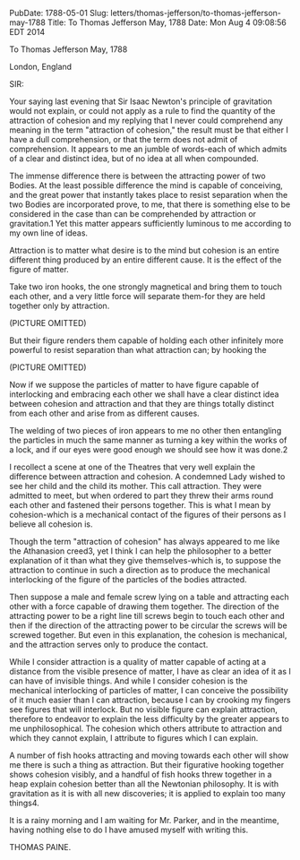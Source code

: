 PubDate: 1788-05-01
Slug: letters/thomas-jefferson/to-thomas-jefferson-may-1788
Title: To Thomas Jefferson May, 1788
Date: Mon Aug  4 09:08:56 EDT 2014

   To Thomas Jefferson May, 1788

   London, England

   SIR:

   Your saying last evening that Sir Isaac Newton's principle of gravitation
   would not explain, or could not apply as a rule to find the quantity of
   the attraction of cohesion and my replying that I never could comprehend
   any meaning in the term "attraction of cohesion," the result must be that
   either I have a dull comprehension, or that the term does not admit of
   comprehension. It appears to me an jumble of words-each of which admits of
   a clear and distinct idea, but of no idea at all when compounded.

   The immense difference there is between the attracting power of two
   Bodies. At the least possible difference the mind is capable of
   conceiving, and the great power that instantly takes place to resist
   separation when the two Bodies are incorporated prove, to me, that there
   is something else to be considered in the case than can be comprehended by
   attraction or gravitation.1 Yet this matter appears sufficiently luminous
   to me according to my own line of ideas.

   Attraction is to matter what desire is to the mind but cohesion is an
   entire different thing produced by an entire different cause. It is the
   effect of the figure of matter.

   Take two iron hooks, the one strongly magnetical and bring them to touch
   each other, and a very little force will separate them-for they are held
   together only by attraction.

   (PICTURE OMITTED)

   But their figure renders them capable of holding each other infinitely
   more powerful to resist separation than what attraction can; by hooking
   the

   (PICTURE OMITTED)

   Now if we suppose the particles of matter to have figure capable of
   interlocking and embracing each other we shall have a clear distinct idea
   between cohesion and attraction and that they are things totally distinct
   from each other and arise from as different causes.

   The welding of two pieces of iron appears to me no other then entangling
   the particles in much the same manner as turning a key within the works of
   a lock, and if our eyes were good enough we should see how it was done.2

   I recollect a scene at one of the Theatres that very well explain the
   difference between attraction and cohesion. A condemned Lady wished to see
   her child and the child its mother. This call attraction. They were
   admitted to meet, but when ordered to part they threw their arms round
   each other and fastened their persons together. This is what I mean by
   cohesion-which is a mechanical contact of the figures of their persons as
   I believe all cohesion is.

   Though the term "attraction of cohesion" has always appeared to me like
   the Athanasion creed3, yet I think I can help the philosopher to a better
   explanation of it than what they give themselves-which is, to suppose the
   attraction to continue in such a direction as to produce the mechanical
   interlocking of the figure of the particles of the bodies attracted.

   Then suppose a male and female screw lying on a table and attracting each
   other with a force capable of drawing them together. The direction of the
   attracting power to be a right line till screws begin to touch each other
   and then if the direction of the attracting power to be circular the
   screws will be screwed together. But even in this explanation, the
   cohesion is mechanical, and the attraction serves only to produce the
   contact.

   While I consider attraction is a quality of matter capable of acting at a
   distance from the visible presence of matter, I have as clear an idea of
   it as I can have of invisible things. And while I consider cohesion is the
   mechanical interlocking of particles of matter, I can conceive the
   possibility of it much easier than I can attraction, because I can by
   crooking my fingers see figures that will interlock. But no visible figure
   can explain attraction, therefore to endeavor to explain the less
   difficulty by the greater appears to me unphilosophical. The cohesion
   which others attribute to attraction and which they cannot explain, I
   attribute to figures which I can explain.

   A number of fish hooks attracting and moving towards each other will show
   me there is such a thing as attraction. But their figurative hooking
   together shows cohesion visibly, and a handful of fish hooks threw
   together in a heap explain cohesion better than all the Newtonian
   philosophy. It is with gravitation as it is with all new discoveries; it
   is applied to explain too many things4.

   It is a rainy morning and I am waiting for Mr. Parker, and in the
   meantime, having nothing else to do I have amused myself with writing
   this.

   THOMAS PAINE.


